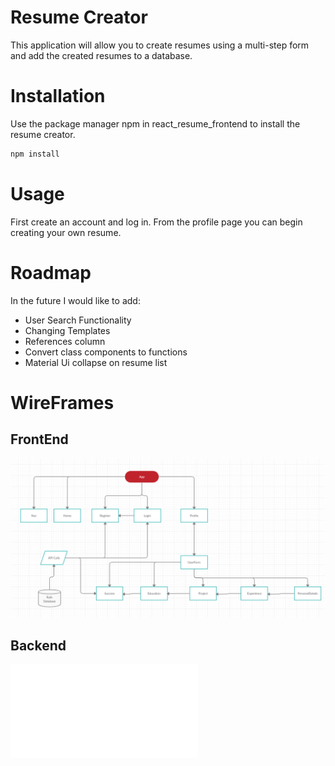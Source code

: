 # Resume Creator
This application will allow you to create resumes using a multi-step form and add the created resumes to a database.

# Installation
Use the package manager npm in react_resume_frontend to install the resume creator.

```bash
npm install
```

# Usage
First create an account and log in.
From the profile page you can begin creating your own resume.

# Roadmap
In the future I would like to add:
* User Search Functionality
* Changing Templates
* References column
* Convert class components to functions
* Material Ui collapse on resume list

# WireFrames

## FrontEnd
![front wireframe](./Plans/ResumeFrontEnd.PNG)

## Backend
![back wireframe](./Plans/BackendDatabase.pdf)